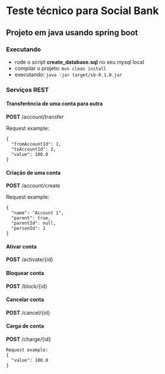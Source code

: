 # Teste técnico para Social Bank

## Projeto em java usando spring boot

### Executando
- rode o script **create_database.sql** no seu mysql local
- compilar o projeto: `mvn clean install`
- executando: `java -jar target/sb-0.1.0.jar`

### Serviços REST

#### Transferência de uma conta para outra
**POST** /account/transfer

Request example:
```
{
  "fromAccountId": 1,
  "toAccountId": 2,
  "value": 100.0
}
```

#### Criação de uma conta
**POST** /account/create

Request example:
```
{
  "name": "Account 1",
  "parent": true,
  "parentId": null,
  "personId": 1
}
```

#### Ativar conta
**POST** /activate/{id}

#### Bloquear conta
**POST** /block/{id}

#### Cancelar conta
**POST** /cancel/{id}

#### Carga de conta
**POST** /charge/{id}
```
Request example:
{
  "value": 100.0
}
```
